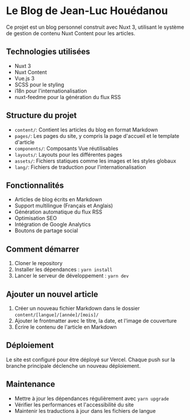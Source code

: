 # Le Blog de Jean-Luc Houédanou

Ce projet est un blog personnel construit avec Nuxt 3, utilisant le système de gestion de contenu Nuxt Content pour les articles.

## Technologies utilisées

- Nuxt 3
- Nuxt Content
- Vue.js 3
- SCSS pour le styling
- i18n pour l'internationalisation
- nuxt-feedme pour la génération du flux RSS

## Structure du projet

- `content/`: Contient les articles du blog en format Markdown
- `pages/`: Les pages du site, y compris la page d'accueil et le template d'article
- `components/`: Composants Vue réutilisables
- `layouts/`: Layouts pour les différentes pages
- `assets/`: Fichiers statiques comme les images et les styles globaux
- `lang/`: Fichiers de traduction pour l'internationalisation

## Fonctionnalités

- Articles de blog écrits en Markdown
- Support multilingue (Français et Anglais)
- Génération automatique du flux RSS
- Optimisation SEO
- Intégration de Google Analytics
- Boutons de partage social

## Comment démarrer

1. Cloner le repository
2. Installer les dépendances : `yarn install`
3. Lancer le serveur de développement : `yarn dev`

## Ajouter un nouvel article

1. Créer un nouveau fichier Markdown dans le dossier `content/[langue]/[année]/[mois]/`
2. Ajouter le frontmatter avec le titre, la date, et l'image de couverture
3. Écrire le contenu de l'article en Markdown

## Déploiement

Le site est configuré pour être déployé sur Vercel. Chaque push sur la branche principale déclenche un nouveau déploiement.

## Maintenance

- Mettre à jour les dépendances régulièrement avec `yarn upgrade`
- Vérifier les performances et l'accessibilité du site
- Maintenir les traductions à jour dans les fichiers de langue
